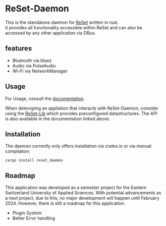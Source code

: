 # ReSet-Daemon
This is the standalone daemon for [ReSet](https://github.com/Xetibo/ReSet) written in rust.\
It provides all functionality accessible within ReSet and can also be accessed by any other application via DBus.

## features

- Bluetooth via bluez
- Audio via PulseAudio
- Wi-Fi via NetworkManager
## Usage
For Usage, consult the [documentation](https://docs.rs/reset_daemon/0.6.9/reset_daemon/).

When delevoping an appliation that interacts with ReSet-Daemon, consider using the [ReSet-Lib](https://github.com/Xetibo/ReSet-Lib) which provides preconfigured datastructures. The API is also available in the documentation linked above.

## Installation
The daemon currently only offers installation via crates.io or via manual compilation:

```
cargo install reset_daemon
```
## Roadmap

This application was developed as a semester project for the Eastern Switzerland University of Applied Sciences.
With potential advancements as a next project, due to this, no major development will happen until February 2024.
However, there is still a roadmap for this application.

- Plugin System
- Better Error handling
